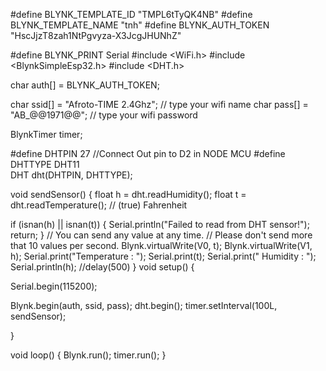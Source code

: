 #define BLYNK_TEMPLATE_ID "TMPL6tTyQK4NB"
#define BLYNK_TEMPLATE_NAME "tnh"
#define BLYNK_AUTH_TOKEN "HscJjzT8zah1NtPgvyza-X3JcgJHUNhZ"

#define BLYNK_PRINT Serial
#include <WiFi.h>
#include <BlynkSimpleEsp32.h>
#include <DHT.h>



char auth[] = BLYNK_AUTH_TOKEN;

char ssid[] = "Afroto-TIME 2.4Ghz";  // type your wifi name
char pass[] = "AB_@@1971@@";  // type your wifi password

BlynkTimer timer;


#define DHTPIN 27 //Connect Out pin to D2 in NODE MCU
#define DHTTYPE DHT11  
DHT dht(DHTPIN, DHTTYPE);


void sendSensor()
{
  float h = dht.readHumidity();
  float t = dht.readTemperature(); // (true) Fahrenheit

  if (isnan(h) || isnan(t)) {
    Serial.println("Failed to read from DHT sensor!");
    return;
  }
  // You can send any value at any time.
  // Please don't send more that 10 values per second.
    Blynk.virtualWrite(V0, t);
    Blynk.virtualWrite(V1, h);
    Serial.print("Temperature : ");
    Serial.print(t);
    Serial.print("    Humidity : ");
    Serial.println(h);
    //delay(500)
}
void setup()
{   
  
  Serial.begin(115200);
  

  Blynk.begin(auth, ssid, pass);
  dht.begin();
  timer.setInterval(100L, sendSensor);
 
  }

void loop()
{
  Blynk.run();
  timer.run();
}
